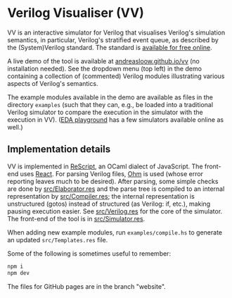 # Verilog Visualiser (VV)

VV is an interactive simulator for Verilog that visualises Verilog's simulation semantics, in particular, Verilog's stratified event queue, as described by the (System)Verilog standard. The standard is [available for free online](https://doi.org/10.1109/IEEESTD.2018.8299595).

A live demo of the tool is available at [andreasloow.github.io/vv](https://andreasloow.github.io/vv) (no installation needed). See the dropdown menu (top left) in the demo containing a collection of (commented) Verilog modules illustrating various aspects of Verilog's semantics.

The example modules available in the demo are available as files in the directory `examples` (such that they can, e.g., be loaded into a traditional Verilog simulator to compare the execution in the simulator with the execution in VV). ([EDA playground](https://www.edaplayground.com) has a few simulators available online as well.)

## Implementation details

VV is implemented in [ReScript](https://rescript-lang.org), an OCaml dialect of JavaScript. The front-end uses [React](https://reactjs.org). For parsing Verilog files, [Ohm](https://ohmjs.org) is used (whose error reporting leaves much to be desired). After parsing, some simple checks are done by [src/Elaborator.res](src/Elaborator.res) and the parse tree is compiled to an internal representation by [src/Compiler.res](src/Compiler.res); the internal representation is unstructured (gotos) instead of structured (as Verilog: if, etc.), making pausing execution easier. See [src/Verilog.res](src/Verilog.res) for the core of the simulator. The front-end of the tool is in [src/Simulator.res](src/Simulator.res).

When adding new example modules, run `examples/compile.hs` to generate an updated `src/Templates.res` file.

Some of the following is sometimes useful to remember:

```sh
npm i
npm dev
```

The files for GitHub pages are in the branch "website".
